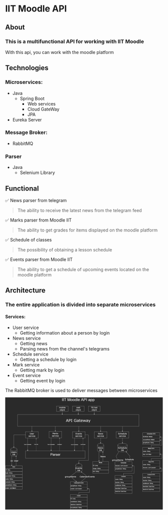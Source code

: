 # IIT Moodle API

## About
### This is a multifunctional API for working with IIT Moodle
With this api, you can work with the moodle platform

## Technologies
### Microservices:
- Java
  - Spring Boot
    - Web services
    - Cloud GateWay
    - JPA
- Eureka Server
### Message Broker:
- RabbitMQ
### Parser
- Java
  - Selenium Library

## Functional
:white_check_mark: News parser from telegram
>The ability to receive the latest news from the telegram feed

:white_check_mark: Marks parser from Moodle IIT
>The ability to get grades for items displayed on the moodle platform

:white_check_mark: Schedule of classes
>The possibility of obtaining a lesson schedule

:white_check_mark: Events parser from Moodle IIT
>The ability to get a schedule of upcoming events located on the moodle platform

## Architecture
### The entire application is divided into separate microservices
#### Services:
- User service
  - Getting information about a person by login
- News service
  - Getting news
  - Parsing news from the channel's telegrams
- Schedule service
  - Getting a schedule by login
- Mark service
  - Getting mark by login
- Event service
  - Getting event by login

The RabbitMQ broker is used to deliver messages between microservices


![Architecture](https://github.com/jawwr/IIT-Moodle-API/blob/master/images/architecture.png)